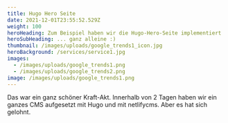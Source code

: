 ```yaml
---
title: Hugo Hero Seite
date: 2021-12-01T23:55:52.529Z
weight: 100
heroHeading: Zum Beispiel haben wir die Hugo-Hero-Seite implementiert
heroSubHeading: ... ganz alleine :)
thumbnail: /images/uploads/google_trends1_icon.jpg
heroBackground: /services/service1.jpg
images:
  - /images/uploads/google_trends1.png
  - /images/uploads/google_trends2.png
image: /images/uploads/google_trends1.png
---
```

Das war ein ganz schöner Kraft-Akt. Innerhalb von 2 Tagen haben wir ein ganzes CMS aufgesetzt mit Hugo und mit netlifycms. Aber es hat sich gelohnt.